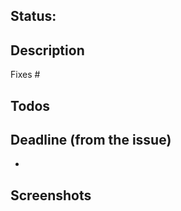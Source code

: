 <!--
Template sourced from https://github.com/hack4impact-uiuc/life-after-hate
Shoutout to the wonderful LAH team!
-->

## Status:

<!--
:rocket: Ready
:construction: In development
:no_entry_sign: Do not merge
-->

## Description

<!--
A few sentences describing the overall goals of the pull request's commits.
-->

Fixes #<number>

## Todos

<!--
- [ ] Tests
- [ ] Documentation
-->

## Deadline (from the issue)
  - 
## Screenshots

<!--
Mac OS Screenshots: ctrl + shift + cmd + 3 (entire screen) or 4 (selection of screen), then paste in editor
Mac OS GIFs: Try using Kap
Linux/Windows: Ctrl + Alt + PrintScreen (of a window) or Ctrl + Shift + PrintScreen (selection of screen), then paste in editor
-->
